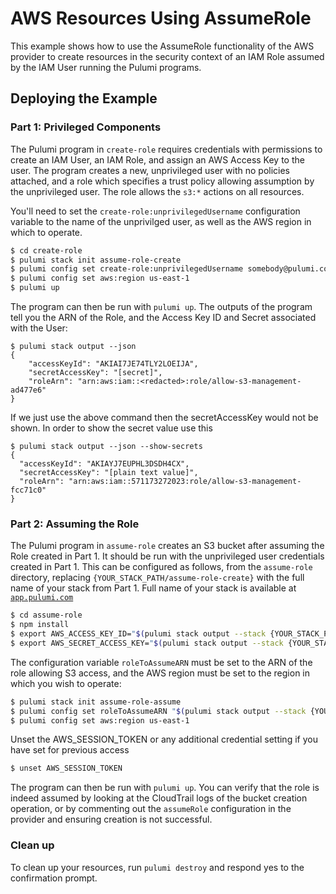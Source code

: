 # AWS Resources Using AssumeRole

This example shows how to use the AssumeRole functionality of the AWS provider to create resources in the security context of an IAM Role assumed by the IAM User running the Pulumi programs.

## Deploying the Example

### Part 1: Privileged Components

The Pulumi program in `create-role` requires credentials with permissions to create an IAM User, an IAM Role, and assign
an AWS Access Key to the user. The program creates a new, unprivileged user with no policies attached, and a role which
specifies a trust policy allowing assumption by the unprivileged user. The role allows the `s3:*` actions on all
resources.

You'll need to set the `create-role:unprivilegedUsername` configuration variable to the name of the unprivilged user, as
well as the AWS region in which to operate.

```bash
$ cd create-role
$ pulumi stack init assume-role-create
$ pulumi config set create-role:unprivilegedUsername somebody@pulumi.com
$ pulumi config set aws:region us-east-1
$ pulumi up
```

The program can then be run with `pulumi up`. The outputs of the program tell you the ARN of the Role, and the Access
Key ID and Secret associated with the User:


```
$ pulumi stack output --json
{
    "accessKeyId": "AKIAI7JE74TLY2LOEIJA",
    "secretAccessKey": "[secret]",
    "roleArn": "arn:aws:iam::<redacted>:role/allow-s3-management-ad477e6"
}
```

If we just use the above command then the secretAccessKey would not be shown. In order to show the secret value use this

```
$ pulumi stack output --json --show-secrets
{
  "accessKeyId": "AKIAYJ7EUPHL3DSDH4CX",
  "secretAccessKey": "[plain text value]",
  "roleArn": "arn:aws:iam::571173272023:role/allow-s3-management-fcc71c0"
}
```

### Part 2: Assuming the Role

The Pulumi program in `assume-role` creates an S3 bucket after assuming the Role created in Part 1. It should be run
with the unprivileged user credentials created in Part 1. This can be configured as follows, from the `assume-role`
directory, replacing `{YOUR_STACK_PATH/assume-role-create}` with the full name of your stack from Part 1. Full name of your stack is available at [`app.pulumi.com`][app]

```bash
$ cd assume-role
$ npm install
$ export AWS_ACCESS_KEY_ID="$(pulumi stack output --stack {YOUR_STACK_PATH/assume-role-create} accessKeyId)"
$ export AWS_SECRET_ACCESS_KEY="$(pulumi stack output --stack {YOUR_STACK_PATH/assume-role-create} --show-secrets secretAccessKey)"
```

The configuration variable `roleToAssumeARN` must be set to the ARN of the role allowing S3 access, and the AWS region
must be set to the region in which you wish to operate:

```bash
$ pulumi stack init assume-role-assume
$ pulumi config set roleToAssumeARN "$(pulumi stack output --stack {YOUR_STACK_PATH/assume-role-create} roleArn)"
$ pulumi config set aws:region us-east-1
```

Unset the AWS_SESSION_TOKEN or any additional credential setting if you have set for previous access

```bash
$ unset AWS_SESSION_TOKEN
```

The program can then be run with `pulumi up`. You can verify that the role is indeed assumed by looking at the
CloudTrail logs of the bucket creation operation, or by commenting out the `assumeRole` configuration in the provider
and ensuring creation is not successful.

### Clean up

To clean up your resources, run `pulumi destroy` and respond yes to the
confirmation prompt.

[app]: https://app.pulumi.com/
